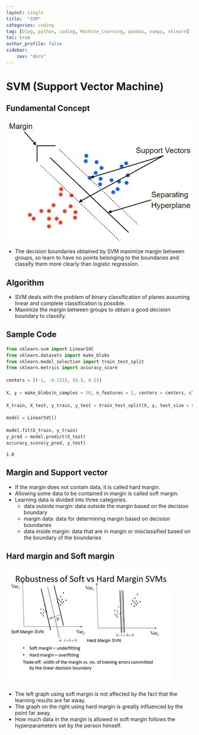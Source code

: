 ```yaml
---
layout: single
title:  "SVM"
categories: coding
tag: [blog, python, coding, Machine_Learning, pandas, numpy, sklearn]
toc: true
author_profile: false
sidebar:
    nav: "docs"
---
```


# SVM (Support Vector Machine)

## Fundamental Concept

![img](/images/2022-04-01-SVM/SVM.png)

- The decision boundaries obtained by SVM maximize margin between groups, so learn to have no points belonging to the boundaries and classify them more clearly than logistic regression.

## Algorithm

- SVM deals with the problem of binary classification of planes assuming linear and complete classification is possible.
- Maximize the margin between groups to obtain a good decision boundary to classify.

## Sample Code


```python
from sklearn.svm import LinearSVC
from sklearn.datasets import make_blobs
from sklearn.model_selection import train_test_split
from sklearn.metrics import accuracy_score

centers = [(-1, -0.125), (0.5, 0.5)]

X, y = make_blobs(n_samples = 50, n_features = 2, centers = centers, cluster_std = 0.3)

X_train, X_test, y_train, y_test = train_test_split(X, y, test_size = 0.3)

model = LinearSVC()

model.fit(X_train, y_train)
y_pred = model.predict(X_test)
accuracy_score(y_pred, y_test)
```




    1.0



## Margin and Support vector

- If the margin does not contain data, it is called hard margin.
- Allowing some data to be contained in margin is called soft margin.
- Learning data is divided into three categories.
     - data outside margin: data outside the margin based on the decision boundary
     - margin data: data for determining margin based on decision boundaries
     - data inside margin: data that are in margin or misclassified based on the boundary of the boundaries

## Hard margin and Soft margin

![img](/images/2022-04-01-SVM/soft_hard_margin.png)

- The left graph using soft margin is not affected by the fact that the learning results are far away.
- The graph on the right using hard margin is greatly influenced by the point far away.
- How much data in the margin is allowed in soft margin follows the hyperparameters set by the person himself.
